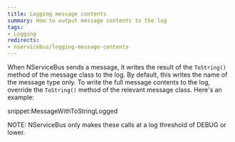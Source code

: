 ```yaml
---
title: Logging message contents
summary: How to output message contents to the log
tags:
- Logging
redirects:
- nservicebus/logging-message-contents
---
```


When NServiceBus sends a message, it writes the result of the `ToString()` method of the message class to the log. By default, this writes the name of the message type only. To write the full message contents to the log, override the `ToString()` method of the relevant message class. Here's an example:

snippet:MessageWithToStringLogged

NOTE: NServiceBus only makes these calls at a log threshold of DEBUG or lower.
